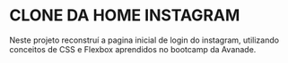 # CLONE DA HOME INSTAGRAM 

Neste projeto reconstruí a pagina inicial de login do instagram, utilizando conceitos de CSS e Flexbox aprendidos no bootcamp da Avanade.